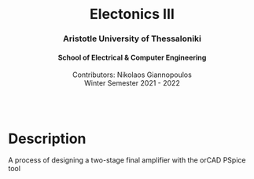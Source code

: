 <div id="top"></div>

<br />
<div align="center">
  <h1 align="center">Electonics III</h1>
  <h3 align="center">Aristotle University of Thessaloniki</h3>
  <h4 align="center">School of Electrical & Computer Engineering</h4>
  <p align="center">
    Contributors: Nikolaos Giannopoulos
    <br />
    Winter Semester 2021 - 2022
    <br />
    <br />
  </p>
</div>
<br />

# Description
A process of designing a two-stage final amplifier with the orCAD PSpice tool
